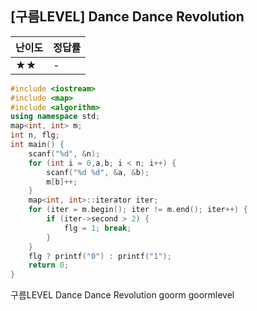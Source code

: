 ## [구름LEVEL] Dance Dance Revolution

| 난이도 | 정답률 |
| ------ | ------ |
| ★★     | -      |





```c++
#include <iostream>
#include <map>
#include <algorithm>
using namespace std;
map<int, int> m;
int n, flg;
int main() {
	scanf("%d", &n);
	for (int i = 0,a,b; i < n; i++) {
		scanf("%d %d", &a, &b);
		m[b]++;
	}
	map<int, int>::iterator iter;
	for (iter = m.begin(); iter != m.end(); iter++) {
		if (iter->second > 2) {
			flg = 1; break;
		}
	}
	flg ? printf("0") : printf("1");
	return 0;
}
```





구름LEVEL Dance Dance Revolution goorm goormlevel

